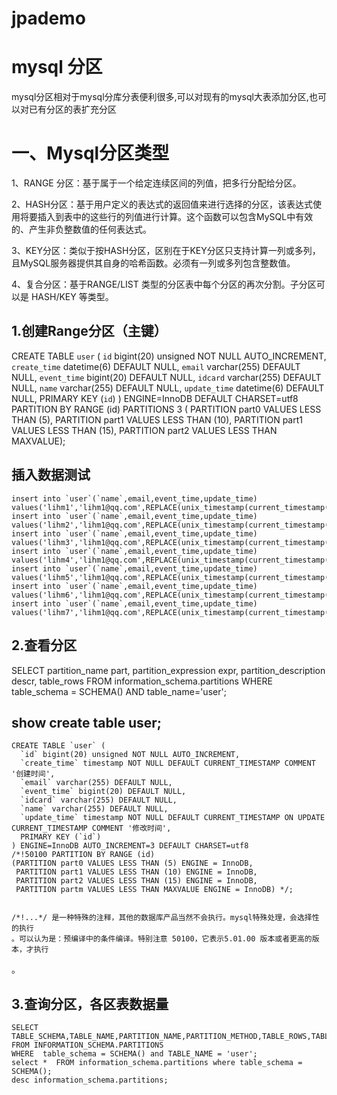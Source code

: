 # jpademo


# mysql 分区
   mysql分区相对于mysql分库分表便利很多,可以对现有的mysql大表添加分区,也可以对已有分区的表扩充分区


# 一、Mysql分区类型
1、RANGE 分区：基于属于一个给定连续区间的列值，把多行分配给分区。

2、HASH分区：基于用户定义的表达式的返回值来进行选择的分区，该表达式使用将要插入到表中的这些行的列值进行计算。这个函数可以包含MySQL中有效的、产生非负整数值的任何表达式。

3、KEY分区：类似于按HASH分区，区别在于KEY分区只支持计算一列或多列，且MySQL服务器提供其自身的哈希函数。必须有一列或多列包含整数值。

4、复合分区：基于RANGE/LIST 类型的分区表中每个分区的再次分割。子分区可以是 HASH/KEY 等类型。  



## 1.创建Range分区（主键）
CREATE TABLE `user` (
  `id` bigint(20) unsigned NOT NULL AUTO_INCREMENT,
  `create_time` datetime(6) DEFAULT NULL,
  `email` varchar(255) DEFAULT NULL,
  `event_time` bigint(20) DEFAULT NULL,
  `idcard` varchar(255) DEFAULT NULL,
  `name` varchar(255) DEFAULT NULL,
  `update_time` datetime(6) DEFAULT NULL,
  PRIMARY KEY (`id`)
) ENGINE=InnoDB DEFAULT CHARSET=utf8
PARTITION BY RANGE (id) PARTITIONS 3 (
PARTITION part0 VALUES LESS THAN (5), 
PARTITION part1 VALUES LESS THAN (10), 
PARTITION part1 VALUES LESS THAN (15), 
PARTITION part2 VALUES LESS THAN MAXVALUE);


## 插入数据测试
```
insert into `user`(`name`,email,event_time,update_time) values('lihm1','lihm1@qq.com',REPLACE(unix_timestamp(current_timestamp(3)),'.',''),now());
insert into `user`(`name`,email,event_time,update_time) values('lihm2','lihm1@qq.com',REPLACE(unix_timestamp(current_timestamp(3)),'.',''),now());
insert into `user`(`name`,email,event_time,update_time) values('lihm3','lihm1@qq.com',REPLACE(unix_timestamp(current_timestamp(3)),'.',''),now());
insert into `user`(`name`,email,event_time,update_time) values('lihm4','lihm1@qq.com',REPLACE(unix_timestamp(current_timestamp(3)),'.',''),now());
insert into `user`(`name`,email,event_time,update_time) values('lihm5','lihm1@qq.com',REPLACE(unix_timestamp(current_timestamp(3)),'.',''),now());
insert into `user`(`name`,email,event_time,update_time) values('lihm6','lihm1@qq.com',REPLACE(unix_timestamp(current_timestamp(3)),'.',''),now());
insert into `user`(`name`,email,event_time,update_time) values('lihm7','lihm1@qq.com',REPLACE(unix_timestamp(current_timestamp(3)),'.',''),now());
```

## 2.查看分区
SELECT
partition_name part,
partition_expression expr,
partition_description descr,
table_rows
FROM information_schema.partitions WHERE
table_schema = SCHEMA()
AND table_name='user';

## show create table user;
```
CREATE TABLE `user` (
  `id` bigint(20) unsigned NOT NULL AUTO_INCREMENT,
  `create_time` timestamp NOT NULL DEFAULT CURRENT_TIMESTAMP COMMENT '创建时间',
  `email` varchar(255) DEFAULT NULL,
  `event_time` bigint(20) DEFAULT NULL,
  `idcard` varchar(255) DEFAULT NULL,
  `name` varchar(255) DEFAULT NULL,
  `update_time` timestamp NOT NULL DEFAULT CURRENT_TIMESTAMP ON UPDATE CURRENT_TIMESTAMP COMMENT '修改时间',
  PRIMARY KEY (`id`)
) ENGINE=InnoDB AUTO_INCREMENT=3 DEFAULT CHARSET=utf8
/*!50100 PARTITION BY RANGE (id)
(PARTITION part0 VALUES LESS THAN (5) ENGINE = InnoDB,
 PARTITION part1 VALUES LESS THAN (10) ENGINE = InnoDB,
 PARTITION part2 VALUES LESS THAN (15) ENGINE = InnoDB,
 PARTITION partm VALUES LESS THAN MAXVALUE ENGINE = InnoDB) */;


/*!...*/ 是一种特殊的注释，其他的数据库产品当然不会执行。mysql特殊处理，会选择性的执行
。可以认为是：预编译中的条件编译。特别注意 50100，它表示5.01.00 版本或者更高的版本，才执行
```

。


## 3.查询分区，各区表数据量
```
SELECT TABLE_SCHEMA,TABLE_NAME,PARTITION_NAME,PARTITION_METHOD,TABLE_ROWS,TABLESPACE_NAME
FROM INFORMATION_SCHEMA.PARTITIONS
WHERE  table_schema = SCHEMA() and TABLE_NAME = 'user';
select *  FROM information_schema.partitions where table_schema = SCHEMA();
desc information_schema.partitions;
```

